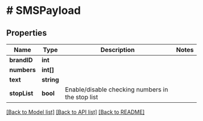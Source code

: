# # SMSPayload

## Properties

Name | Type | Description | Notes
------------ | ------------- | ------------- | -------------
**brandID** | **int** |  |
**numbers** | **int[]** |  |
**text** | **string** |  |
**stopList** | **bool** | Enable/disable checking numbers in the stop list |

[[Back to Model list]](../../README.md#models) [[Back to API list]](../../README.md#endpoints) [[Back to README]](../../README.md)
